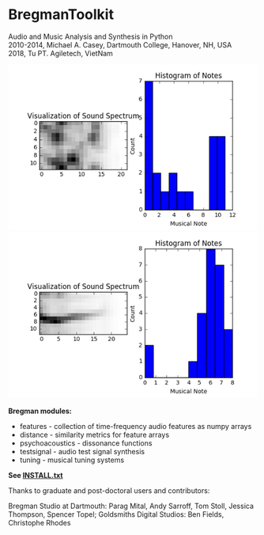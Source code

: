 # BregmanToolkit

Audio and Music Analysis and Synthesis in Python<br />
2010-2014, Michael A. Casey, Dartmouth College, Hanover, NH, USA<br />
2018, Tu PT. Agiletech, VietNam<br />

![demo1](cough_1.wav.png)
![demo2](scream_1.wav.png)

**Bregman modules:**

*   features - collection of time-frequency audio features as numpy arrays</li>
*   distance - similarity metrics for feature arrays</li>
*   psychoacoustics - dissonance functions</li>
*   testsignal - audio test signal synthesis</li>
*   tuning - musical tuning systems</li>

**See [INSTALL.txt](INSTALL.txt)**

Thanks to graduate and post-doctoral users and contributors:

Bregman Studio at Dartmouth: Parag Mital,
Andy Sarroff, Tom Stoll, Jessica Thompson, Spencer Topel; Goldsmiths Digital Studios: Ben Fields, Christophe Rhodes
